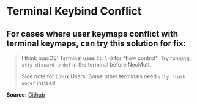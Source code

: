 # Terminal Keybind Conflict

## For cases where user keymaps conflict with terminal keymaps, can try this solution for fix:

> I think macOS' Terminal uses `Ctrl-O` for "flow control".
> Try running: `stty discard undef` in the terminal before NeoMutt.
>
> Side note for Linux Users:
> Some other terminals need `stty flush undef` instead.

**Source:** [Github](https://github.com/neomutt/neomutt/issues/1195)
